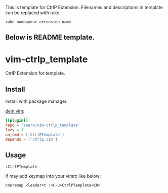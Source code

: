 This is template for CtrlP Extension.
Filenames and descriptions in template can be replaced with rake.
```
rake name=your_extension_name
```
Below is README template.
---
# vim-ctrlp_template
CtrlP Extension for template.

## Install
Install with package manager.

[dein.vim](https://github.com/Shougo/dein.vim):
```dein.toml
[[plugin]]
repo = 'zeero/vim-ctrlp_template'
lazy = 1
on_cmd = ['CtrlPTemplate']
depends = ['ctrlp.vim']
```

## Usage
```
:CtrlPTemplate
```

If may add keymap into your vimrc like below:
```
nnoremap <leader>t :<C-u>CtrlPTemplate<CR>
```


